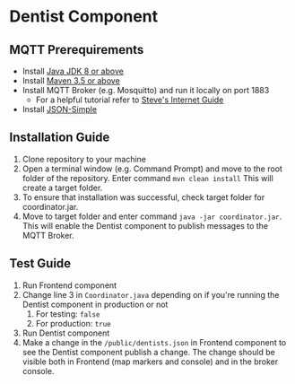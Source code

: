 # Dentist Component

## MQTT Prerequirements
* Install [Java JDK 8 or above](https://www.oracle.com/java/technologies/javase/javase-jdk8-downloads.html)
* Install [Maven 3.5 or above](https://maven.apache.org/download.cgi)
* Install MQTT Broker (e.g. Mosquitto) and run it locally on port 1883
   * For a helpful tutorial refer to [Steve's Internet Guide](http://www.steves-internet-guide.com/install-mosquitto-broker/)
* Install [JSON-Simple](http://www.java2s.com/Code/Jar/j/Downloadjsonsimple11jar.htm)

## Installation Guide
1. Clone repository to your machine
2. Open a terminal window (e.g. Command Prompt) and move to the root folder of the repository. Enter command `mvn clean install` This will create a target folder.
3. To ensure that installation was successful, check target folder for coordinator.jar.
4. Move to target folder and enter command `java -jar coordinator.jar`. This will enable the Dentist component to publish messages to the MQTT Broker.

## Test Guide
1. Run Frontend component
2. Change line 3 in `Coordinator.java` depending on if you're running the Dentist component in production or not
   1. For testing: `false`
   2. For production: `true`
3. Run Dentist component
4. Make a change in the `/public/dentists.json` in Frontend component to see the Dentist component publish a change. The change should be visible both in Frontend (map markers and console) and in the broker console.